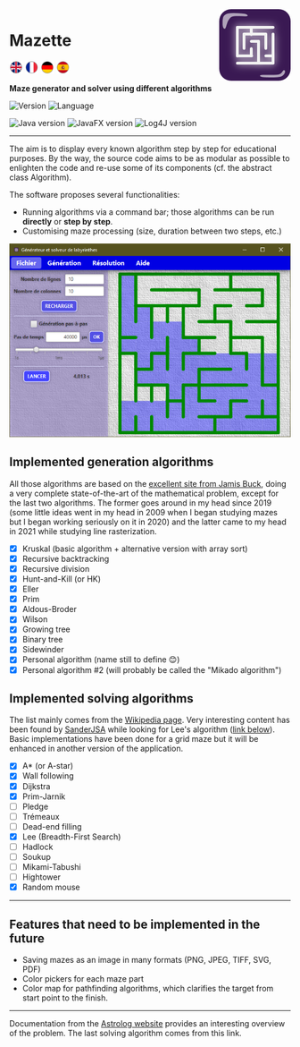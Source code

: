 <img src="src/com/rosty/maze/application/icons/logo_128x128.png" align="right" />

# Mazette
![Available language: English](src/com/rosty/maze/view/pictures/english.png)
![Available language: French](src/com/rosty/maze/view/pictures/french.png)
![Available language: German](src/com/rosty/maze/view/pictures/german.png)
![Available language: Spanish](src/com/rosty/maze/view/pictures/spanish.png)

**Maze generator and solver using different algorithms**

![Version](https://img.shields.io/badge/Version-1.0-blue)
![Language](https://img.shields.io/badge/Language-Java/JavaFX-green)

![Java version](https://img.shields.io/badge/Java%20version-1.8-slategray)
![JavaFX version](https://img.shields.io/badge/JavaFX%20version-8.0-slategray)
![Log4J version](https://img.shields.io/badge/Log4J%20version-1.2.17-slategray)

------

The aim is to display every known algorithm step by step for educational purposes. By the way, the source code aims to be as modular as possible to enlighten the code and re-use some of its components (cf. the abstract class Algorithm).

The software proposes several functionalities:
 * Running algorithms via a command bar; those algorithms can be run **directly** or **step by step**.
 * Customising maze processing (size, duration between two steps, etc.)

![Application main page](res/main_page.png)

## Implemented generation algorithms

All those algorithms are based on the [excellent site from Jamis Buck](http://weblog.jamisbuck.org/2011/2/7/maze-generation-algorithm-recap), doing a very complete state-of-the-art of the mathematical problem, except for the last two algorithms. The former goes around in my head since 2019 (some little ideas went in my head in 2009 when I began studying mazes but I began working seriously on it in 2020) and the latter came to my head in 2021 while studying line rasterization.

- [X] Kruskal (basic algorithm + alternative version with array sort)
- [X] Recursive backtracking
- [X] Recursive division
- [X] Hunt-and-Kill (or HK)
- [X] Eller
- [X] Prim
- [X] Aldous-Broder
- [X] Wilson
- [X] Growing tree
- [X] Binary tree
- [X] Sidewinder
- [X] Personal algorithm (name still to define 😊)
- [X] Personal algorithm #2 (will probably be called the "Mikado algorithm")

## Implemented solving algorithms

The list mainly comes from the [Wikipedia page](https://en.wikipedia.org/wiki/Maze_solving_algorithm). Very interesting content has been found by [SanderJSA](https://github.com/SanderJSA) while looking for Lee's algorithm ([link below](http://cc.ee.ntu.edu.tw/~jhjiang/instruction/courses/spring11-eda/lec06-3_4p.pdf)). Basic implementations have been done for a grid maze but it will be enhanced in another version of the application.

- [X] A* (or A-star)
- [X] Wall following
- [X] Dijkstra
- [X] Prim-Jarnik
- [ ] Pledge
- [ ] Trémeaux
- [ ] Dead-end filling
- [X] Lee (Breadth-First Search)
- [ ] Hadlock
- [ ] Soukup
- [ ] Mikami-Tabushi
- [ ] Hightower
- [X] Random mouse

------

## Features that need to be implemented in the future

 * Saving mazes as an image in many formats (PNG, JPEG, TIFF, SVG, PDF)
 * Color pickers for each maze part
 * Color map for pathfinding algorithms, which clarifies the target from start point to the finish.

------

Documentation from the [Astrolog website](https://astrolog.org/labyrnth/algrithm.htm) provides an interesting overview of the problem. The last solving algorithm comes from this link.
